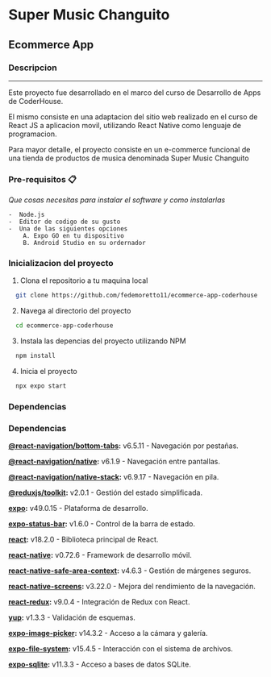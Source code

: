 # Super Music Changuito
## Ecommerce App



### Descripcion

***

Este proyecto fue desarrollado en el marco del curso de Desarrollo de Apps de CoderHouse.  

El mismo consiste en una adaptacion del sitio web realizado en el curso de React JS a aplicacion movil, utilizando React Native como lenguaje de programacion.  

Para mayor detalle, el proyecto consiste en un e-commerce funcional de una tienda de productos de musica denominada Super Music Changuito

### Pre-requisitos 📋

_Que cosas necesitas para instalar el software y como instalarlas_

```
-  Node.js
-  Editor de codigo de su gusto
-  Una de las siguientes opciones
    A. Expo GO en tu dispositivo
    B. Android Studio en su ordernador

```


### Inicializacion del proyecto

1. Clona el repositorio a tu maquina local
  ```bash
    git clone https://github.com/fedemoretto11/ecommerce-app-coderhouse
  ```
2. Navega al directorio del proyecto
  ```bash
    cd ecommerce-app-coderhouse
  ```
3. Instala las depencias del proyecto utilizando NPM
  ```bash
    npm install
  ```
4. Inicia el proyecto
  ```bash
    npx expo start
  ```

### Dependencias

### Dependencias

**[@react-navigation/bottom-tabs](https://www.npmjs.com/package/@react-navigation/bottom-tabs):** v6.5.11 - Navegación por pestañas.

**[@react-navigation/native](https://www.npmjs.com/package/@react-navigation/native):** v6.1.9 - Navegación entre pantallas.

**[@react-navigation/native-stack](https://www.npmjs.com/package/@react-navigation/native-stack):** v6.9.17 - Navegación en pila.

**[@reduxjs/toolkit](https://www.npmjs.com/package/@reduxjs/toolkit):** v2.0.1 - Gestión del estado simplificada.

**[expo](https://www.npmjs.com/package/expo):** v49.0.15 - Plataforma de desarrollo.

**[expo-status-bar](https://www.npmjs.com/package/expo-status-bar):** v1.6.0 - Control de la barra de estado.

**[react](https://www.npmjs.com/package/react):** v18.2.0 - Biblioteca principal de React.

**[react-native](https://www.npmjs.com/package/react-native):** v0.72.6 - Framework de desarrollo móvil.

**[react-native-safe-area-context](https://www.npmjs.com/package/react-native-safe-area-context):** v4.6.3 - Gestión de márgenes seguros.

**[react-native-screens](https://www.npmjs.com/package/react-native-screens):** v3.22.0 - Mejora del rendimiento de la navegación.

**[react-redux](https://www.npmjs.com/package/react-redux):** v9.0.4 - Integración de Redux con React.

**[yup](https://www.npmjs.com/package/yup):** v1.3.3 - Validación de esquemas.

**[expo-image-picker](https://www.npmjs.com/package/expo-image-picker):** v14.3.2 - Acceso a la cámara y galería.

**[expo-file-system](https://www.npmjs.com/package/expo-file-system):** v15.4.5 - Interacción con el sistema de archivos.

**[expo-sqlite](https://www.npmjs.com/package/expo-sqlite):** v11.3.3 - Acceso a bases de datos SQLite.
